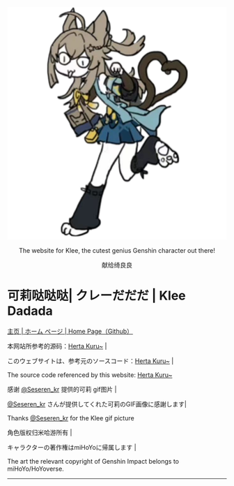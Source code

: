 <div align="center"><img src="img/welcome.gif"></div>



<div align="center"><p>The website for Klee, the cutest genius Genshin character out there!</p>
<p>献给绮良良</p></div>

# 可莉哒哒哒| クレーだだだ | Klee Dadada 

[主页 | ホーム ページ | Home Page（Github）](https://github.com/genshinKlee/KleeDadada)



本网站所参考的源码：[Herta Kuru~](https://github.com/duiqt/herta_kuru) |

このウェブサイトは、参考元のソースコード：[Herta Kuru~](https://github.com/duiqt/herta_kuru) |

The source code referenced by this website: [Herta Kuru~](https://github.com/duiqt/herta_kuru) 



感谢 [@Seseren_kr](https://twitter.com/Seseren_kr) 提供的可莉 gif图片 | 

 [@Seseren_kr](https://twitter.com/Seseren_kr) さんが提供してくれた可莉のGIF画像に感謝します| 

Thanks [@Seseren_kr](https://twitter.com/Seseren_kr) for the Klee gif picture



角色版权归米哈游所有 |

キャラクターの著作権はmiHoYoに帰属します |

The art the relevant copyright of Genshin Impact belongs to miHoYo/HoYoverse.



---



















































